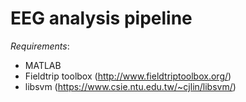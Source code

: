 # EEG analysis pipeline

*Requirements*:  
 - MATLAB
 - Fieldtrip toolbox  (http://www.fieldtriptoolbox.org/)
 - libsvm  (https://www.csie.ntu.edu.tw/~cjlin/libsvm/)